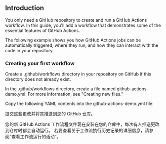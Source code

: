 ## Introduction
You only need a GitHub repository to create and run a GitHub Actions workflow. In this guide, you'll add a workflow that demonstrates some of the essential features of GitHub Actions.

The following example shows you how GitHub Actions jobs can be automatically triggered, where they run, and how they can interact with the code in your repository.

### Creating your first workflow
Create a .github/workflows directory in your repository on GitHub if this directory does not already exist.

In the .github/workflows directory, create a file named github-actions-demo.yml. For more information, see "Creating new files."

Copy the following YAML contents into the github-actions-demo.yml file:

提交这些更改并将其推送到您的 GitHub 仓库。

您的新 GitHub Actions 工作流程文件现在安装在您的仓库中，每次有人推送更改到仓库时都会自动运行。 若要查看关于工作流执行历史记录的详细信息，请参阅“查看工作流运行的活动”。
